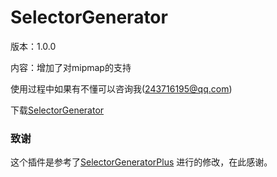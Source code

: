 # SelectorGenerator
版本：1.0.0

内容：增加了对mipmap的支持


使用过程中如果有不懂可以咨询我(243716195@qq.com)

下载[SelectorGenerator](https://plugins.jetbrains.com/plugin/10145-selector-generator)

### 致谢
这个插件是参考了[SelectorGeneratorPlus](https://github.com/skibug/SelectorGeneratorPlus)
进行的修改，在此感谢。
